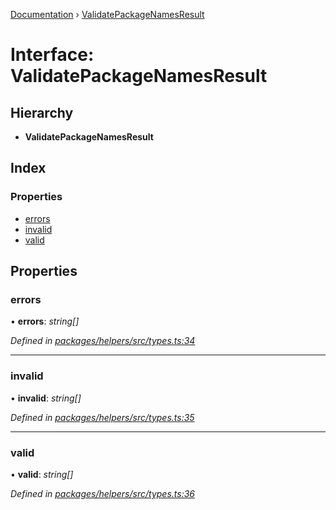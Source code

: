 [Documentation](../README.md) › [ValidatePackageNamesResult](validatepackagenamesresult.md)

# Interface: ValidatePackageNamesResult

## Hierarchy

* **ValidatePackageNamesResult**

## Index

### Properties

* [errors](validatepackagenamesresult.md#errors)
* [invalid](validatepackagenamesresult.md#invalid)
* [valid](validatepackagenamesresult.md#valid)

## Properties

###  errors

• **errors**: *string[]*

*Defined in [packages/helpers/src/types.ts:34](https://github.com/dylanaubrey/repodog/blob/9e12887/packages/helpers/src/types.ts#L34)*

___

###  invalid

• **invalid**: *string[]*

*Defined in [packages/helpers/src/types.ts:35](https://github.com/dylanaubrey/repodog/blob/9e12887/packages/helpers/src/types.ts#L35)*

___

###  valid

• **valid**: *string[]*

*Defined in [packages/helpers/src/types.ts:36](https://github.com/dylanaubrey/repodog/blob/9e12887/packages/helpers/src/types.ts#L36)*
